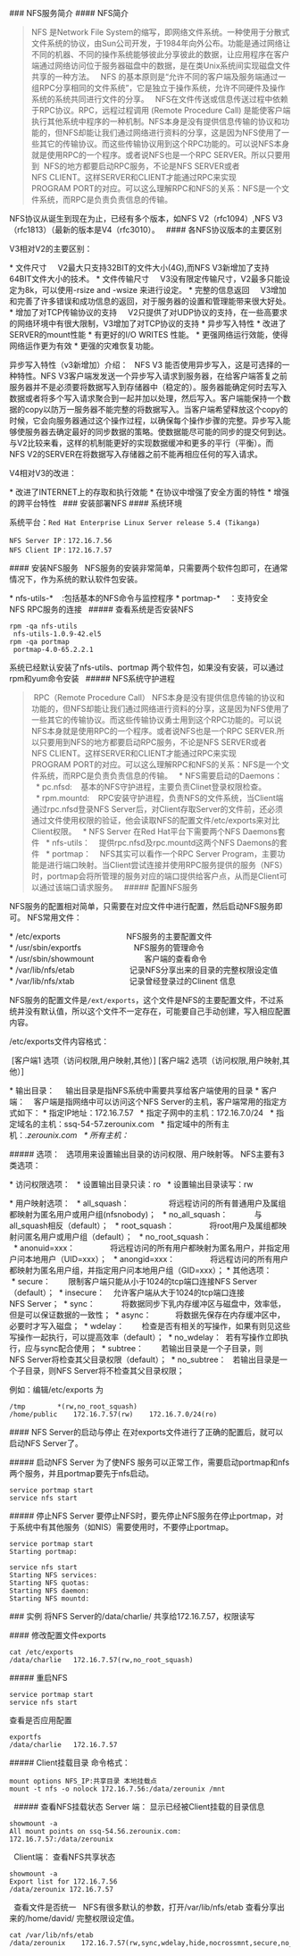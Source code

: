### NFS服务简介
#### NFS简介
>NFS 是Network File System的缩写，即网络文件系统。一种使用于分散式文件系统的协议，由Sun公司开发，于1984年向外公布。功能是通过网络让不同的机器、不同的操作系统能够彼此分享彼此的数据，让应用程序在客户端通过网络访问位于服务器磁盘中的数据，是在类Unix系统间实现磁盘文件共享的一种方法。
  NFS 的基本原则是“允许不同的客户端及服务端通过一组RPC分享相同的文件系统”，它是独立于操作系统，允许不同硬件及操作系统的系统共同进行文件的分享。
  NFS在文件传送或信息传送过程中依赖于RPC协议。RPC，远程过程调用 (Remote Procedure Call) 是能使客户端执行其他系统中程序的一种机制。NFS本身是没有提供信息传输的协议和功能的，但NFS却能让我们通过网络进行资料的分享，这是因为NFS使用了一些其它的传输协议。而这些传输协议用到这个RPC功能的。可以说NFS本身就是使用RPC的一个程序。或者说NFS也是一个RPC SERVER。所以只要用到  NFS的地方都要启动RPC服务，不论是NFS SERVER或者NFS CLIENT。这样SERVER和CLIENT才能通过RPC来实现PROGRAM PORT的对应。可以这么理解RPC和NFS的关系：NFS是一个文件系统，而RPC是负责负责信息的传输。

NFS协议从诞生到现在为止，已经有多个版本，如NFS V2（rfc1094）,NFS V3（rfc1813）（最新的版本是V4（rfc3010）。
 
#### 各NFS协议版本的主要区别

V3相对V2的主要区别：

* 文件尺寸
    V2最大只支持32BIT的文件大小(4G),而NFS V3新增加了支持64BIT文件大小的技术。
* 文件传输尺寸
    V3没有限定传输尺寸，V2最多只能设定为8k，可以使用-rsize and -wsize 来进行设定。
* 完整的信息返回
    V3增加和完善了许多错误和成功信息的返回，对于服务器的设置和管理能带来很大好处。
* 增加了对TCP传输协议的支持
    V2只提供了对UDP协议的支持，在一些高要求的网络环境中有很大限制，V3增加了对TCP协议的支持
* 异步写入特性
* 改进了SERVER的mount性能
* 有更好的I/O WRITES 性能。
* 更强网络运行效能，使得网络运作更为有效
* 更强的灾难恢复功能。

异步写入特性（v3新增加）介绍：
  NFS V3 能否使用异步写入，这是可选择的一种特性。NFS V3客户端发发送一个异步写入请求到服务器，在给客户端答复之前服务器并不是必须要将数据写入到存储器中（稳定的）。服务器能确定何时去写入数据或者将多个写入请求聚合到一起并加以处理，然后写入。客户端能保持一个数据的copy以防万一服务器不能完整的将数据写入。当客户端希望释放这个copy的时候，它会向服务器通过这个操作过程，以确保每个操作步骤的完整。异步写入能够使服务器去确定最好的同步数据的策略。使数据能尽可能的同步的提交何到达。与V2比较来看，这样的机制能更好的实现数据缓冲和更多的平行（平衡）。而NFS V2的SERVER在将数据写入存储器之前不能再相应任何的写入请求。

V4相对V3的改进：

* 改进了INTERNET上的存取和执行效能
* 在协议中增强了安全方面的特性
* 增强的跨平台特性
 
### 安装部署NFS
#### 系统环境

系统平台：`Red Hat Enterprise Linux Server release 5.4 (Tikanga)`
```
NFS Server IP：172.16.7.56
NFS Client IP：172.16.7.57
```

#### 安装NFS服务
  NFS服务的安装非常简单，只需要两个软件包即可，在通常情况下，作为系统的默认软件包安装。

* nfs-utils-*    :包括基本的NFS命令与监控程序
* portmap-*    ：支持安全NFS RPC服务的连接
 
##### 查看系统是否安装NFS
```
rpm -qa nfs-utils
 nfs-utils-1.0.9-42.el5
rpm -qa portmap
 portmap-4.0-65.2.2.1
```
系统已经默认安装了nfs-utils、portmap 两个软件包，如果没有安装，可以通过rpm和yum命令安装
 
##### NFS系统守护进程
> RPC（Remote Procedure Call） NFS本身是没有提供信息传输的协议和功能的，但NFS却能让我们通过网络进行资料的分享，这是因为NFS使用了一些其它的传输协议。而这些传输协议勇士用到这个RPC功能的。可以说NFS本身就是使用RPC的一个程序。或者说NFS也是一个RPC SERVER.所以只要用到NFS的地方都要启动RPC服务，不论是NFS SERVER或者NFS CLIENT。这样SERVER和CLIENT才能通过RPC来实现PROGRAM PORT的对应。可以这么理解RPC和NFS的关系：NFS是一个文件系统，而RPC是负责负责信息的传输。
 
* NFS需要启动的Daemons：
  * pc.nfsd:    基本的NFS守护进程，主要负责Clinet登录权限检查。
  * rpm.mountd:    RPC安装守护进程，负责NFS的文件系统，当Client端通过rpc.nfsd登录NFS Server后，对Client存取Server的文件前，还必须通过文件使用权限的验证，他会读取NFS的配置文件/etc/exports来对比Client权限。
 
* NFS Server 在Red Hat平台下需要两个NFS Daemons套件
  * nfs-utils：    提供rpc.nfsd及rpc.mountd这两个NFS Daemons的套件
  * portmap：    NFS其实可以看作一个RPC Server Program，主要功能是进行端口映射。当Client尝试连接并使用RPC服务提供的服务（NFS）时，portmap会将所管理的服务对应的端口提供给客户点，从而是Client可以通过该端口请求服务。
 
##### 配置NFS服务

NFS服务的配置相对简单，只需要在对应文件中进行配置，然后启动NFS服务即可。
NFS常用文件：

* /etc/exports                              NFS服务的主要配置文件
* /usr/sbin/exportfs                        NFS服务的管理命令
* /usr/sbin/showmount                       客户端的查看命令
* /var/lib/nfs/etab                         记录NFS分享出来的目录的完整权限设定值
* /var/lib/nfs/xtab                         记录曾经登录过的Clinent 信息

NFS服务的配置文件是`/ext/exports`，这个文件是NFS的主要配置文件，不过系统并没有默认值，所以这个文件不一定存在，可能要自己手动创建，写入相应配置内容。

/etc/exports文件内容格式：

 [客户端1 选项（访问权限,用户映射,其他）] [客户端2 选项（访问权限,用户映射,其他）]

* 输出目录：
    输出目录是指NFS系统中需要共享给客户端使用的目录
* 客户端：
   客户端是指网络中可以访问这个NFS Server的主机，客户端常用的指定方式如下：
* 指定IP地址：172.16.7.57
  * 指定子网中的主机：172.16.7.0/24
  * 指定域名的主机：ssq-54-57.zerounix.com
  * 指定域中的所有主机：*.zerounix.com
  * 所有主机：*

##### 选项：
  选项用来设置输出目录的访问权限、用户映射等。
NFS主要有3类选项：

* 访问权限选项：
  * 设置输出目录只读：ro
  * 设置输出目录读写：rw

* 用户映射选项：
  * all_squash：                  将远程访问的所有普通用户及属组都映射为匿名用户或用户组(nfsnobody)；
  * no_all_squash：            与all_squash相反（default）；
  * root_squash：                将root用户及属组都映射问匿名用户或用户组（default）；
  * no_root_squash：
  * anonuid=xxx：                将远程访问的所有用户都映射为匿名用户，并指定用户问本地用户（UID=xxx）；
  * anongid=xxx：                将远程访问的所有用户都映射为匿名用户组，并指定用户问本地用户组（GID=xxx）；
* 其他选项：
 * secure：        限制客户端只能从小于1024的tcp端口连接NFS Server（default）；
 * insecure：    允许客户端从大于1024的tcp端口连接NFS Server；
 * sync：            将数据同步下乳内存缓冲区与磁盘中，效率低，但是可以保证数据的一致性；
 * async：           将数据先保存在内存缓冲区中，必要时才写入磁盘；
 * wdelay：        检查是否有相关的写操作，如果有则见这些写操作一起执行，可以提高效率（default）；
 * no_wdelay：  若有写操作立即执行，应与sync配合使用；
 * subtree：        若输出目录是一个子目录，则NFS Server将检查其父目录权限（default）；
 * no_subtree：   若输出目录是一个子目录，则NFS Server将不检查其父目录权限；

例如：编辑/etc/exports 为
```
/tmp        *(rw,no_root_squash)
/home/public    172.16.7.57(rw)    172.16.7.0/24(ro)
```

#### NFS Server的启动与停止
在对exports文件进行了正确的配置后，就可以启动NFS Server了。

##### 启动NFS Server
为了使NFS 服务可以正常工作，需要启动portmap和nfs两个服务，并且portmap要先于nfs启动。
```
service portmap start
service nfs start
```
##### 停止NFS Server
要停止NFS时，要先停止NFS服务在停止portmap，对于系统中有其他服务（如NIS）需要使用时，不要停止portmap。
```
service portmap start
Starting portmap:

service nfs start
Starting NFS services:
Starting NFS quotas:
Starting NFS daemon:
Starting NFS mountd:
```

### 实例
将NFS Server的/data/charlie/ 共享给172.16.7.57，权限读写

#### 修改配置文件exports
```
cat /etc/exports
/data/charlie   172.16.7.57(rw,no_root_squash)
```

##### 重启NFS
```
service portmap start
service nfs start
```

查看是否应用配置
```
exportfs
/data/charlie   172.16.7.57
```

##### Client挂载目录
命令格式：
```
mount options NFS_IP:共享目录 本地挂载点
mount -t nfs -o nolock 172.16.7.56:/data/zerounix /mnt
```
 
##### 查看NFS挂载状态
Server 端：
显示已经被Client挂载的目录信息
```
showmount -a
All mount points on ssq-54.56.zerounix.com:
172.16.7.57:/data/zerounix
```
 
Client端：
查看NFS共享状态
```
showmount -a
Export list for 172.16.7.56
/data/zerounix 172.16.7.57
```
 
查看文件是否统一
 
NFS有很多默认的参数，打开/var/lib/nfs/etab 查看分享出来的/home/david/ 完整权限设定值。
```
cat /var/lib/nfs/etab
/data/zerounix    172.16.7.57(rw,sync,wdelay,hide,nocrossmnt,secure,no_root_squash,no_all_squash,no_subtree_check,secure_locks,acl,mapping=identity,anonuid=65534,anongid=65534)
```
